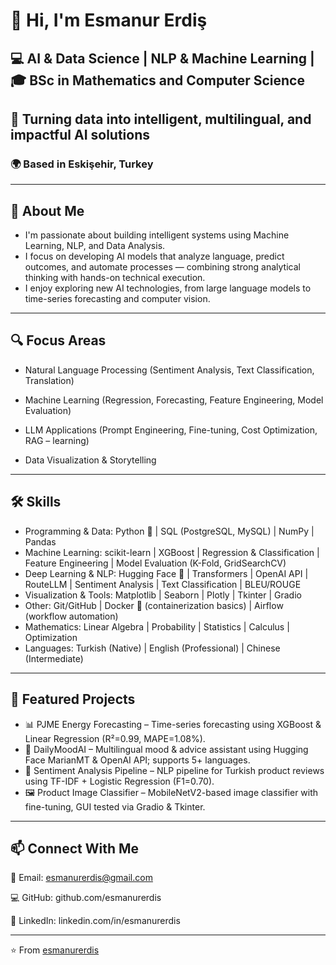 # 👋 Hi, I'm Esmanur Erdiş
## 💻 AI & Data Science | NLP & Machine Learning | 🎓 BSc in Mathematics and Computer Science
## 🚀 Turning data into intelligent, multilingual, and impactful AI solutions
###   🌍 Based in Eskişehir, Turkey  

---

## 🧠 About Me
- I'm passionate about building intelligent systems using Machine Learning, NLP, and Data Analysis.
- I focus on developing AI models that analyze language, predict outcomes, and automate processes — combining strong analytical thinking with hands-on technical execution.
- I enjoy exploring new AI technologies, from large language models to time-series forecasting and computer vision.


---




## 🔍 Focus Areas

- Natural Language Processing (Sentiment Analysis, Text Classification, Translation)

- Machine Learning (Regression, Forecasting, Feature Engineering, Model Evaluation)

- LLM Applications (Prompt Engineering, Fine-tuning, Cost Optimization, RAG – learning)

- Data Visualization & Storytelling


---


## 🛠️ Skills

- Programming & Data: Python 🐍 | SQL (PostgreSQL, MySQL) | NumPy | Pandas
- Machine Learning: scikit-learn | XGBoost | Regression & Classification | Feature Engineering | Model Evaluation (K-Fold, GridSearchCV)
- Deep Learning & NLP: Hugging Face 🤗 | Transformers | OpenAI API | RouteLLM | Sentiment Analysis | Text Classification | BLEU/ROUGE
- Visualization & Tools: Matplotlib | Seaborn | Plotly | Tkinter | Gradio
- Other: Git/GitHub | Docker 🐳 (containerization basics) | Airflow (workflow automation)
- Mathematics: Linear Algebra | Probability | Statistics | Calculus | Optimization
- Languages: Turkish (Native) | English (Professional) | Chinese (Intermediate)


---


## 🚀 Featured Projects

- 📊 PJME Energy Forecasting – Time-series forecasting using XGBoost & Linear Regression (R²=0.99, MAPE=1.08%).
- 💬 DailyMoodAI – Multilingual mood & advice assistant using Hugging Face MarianMT & OpenAI API; supports 5+ languages.
- 🧠 Sentiment Analysis Pipeline – NLP pipeline for Turkish product reviews using TF-IDF + Logistic Regression (F1=0.70).
- 🖼️ Product Image Classifier – MobileNetV2-based image classifier with fine-tuning, GUI tested via Gradio & Tkinter.


---


## 📫 Connect With Me

📧 Email: esmanurerdis@gmail.com

💻 GitHub: github.com/esmanurerdis

🔗 LinkedIn: linkedin.com/in/esmanurerdis

---

⭐️ From [esmanurerdis](https://github.com/esmanurerdis)

